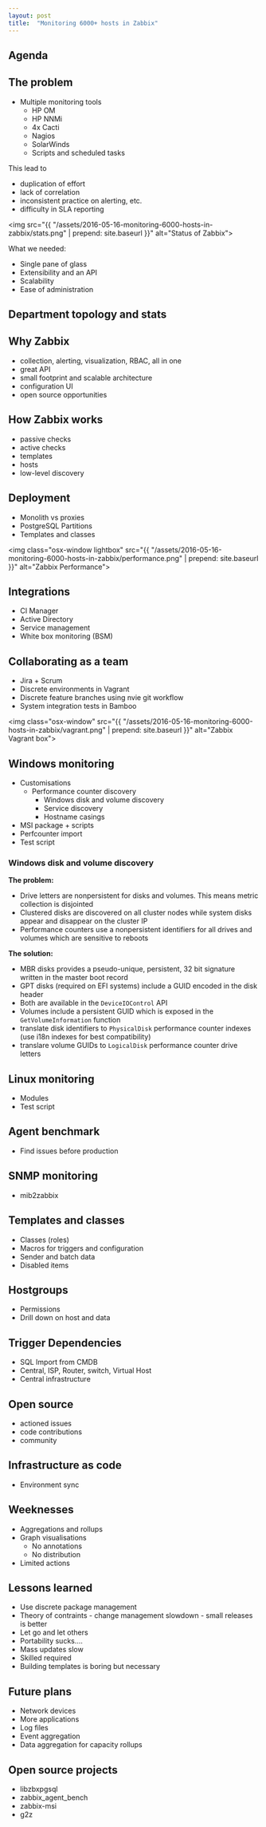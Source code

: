 ```yaml
---
layout: post
title:  "Monitoring 6000+ hosts in Zabbix"
---
```


## Agenda



## The problem

* Multiple monitoring tools
	- HP OM
	- HP NNMi
	- 4x Cacti
	- Nagios
	- SolarWinds
	- Scripts and scheduled tasks

This lead to
 * duplication of effort
 * lack of correlation
 * inconsistent practice on alerting, etc.
 * difficulty in SLA reporting

<img
	src="{{ "/assets/2016-05-16-monitoring-6000-hosts-in-zabbix/stats.png" | prepend: site.baseurl }}"
	alt="Status of Zabbix">

What we needed:

* Single pane of glass
* Extensibility and an API
* Scalability
* Ease of administration

## Department topology and stats

## Why Zabbix

* collection, alerting, visualization, RBAC, all in one
* great API
* small footprint and scalable architecture
* configuration UI
* open source opportunities

## How Zabbix works
* passive checks
* active checks
* templates
* hosts
* low-level discovery

## Deployment
* Monolith vs proxies
* PostgreSQL Partitions
* Templates and classes

<img
	class="osx-window lightbox"
	src="{{ "/assets/2016-05-16-monitoring-6000-hosts-in-zabbix/performance.png" | prepend: site.baseurl }}"
	alt="Zabbix Performance">

## Integrations

* CI Manager
* Active Directory
* Service management
* White box monitoring (BSM)

## Collaborating as a team

* Jira + Scrum
* Discrete environments in Vagrant
* Discrete feature branches using nvie git workflow
* System integration tests in Bamboo

<img
	class="osx-window"
	src="{{ "/assets/2016-05-16-monitoring-6000-hosts-in-zabbix/vagrant.png" | prepend: site.baseurl }}"
	alt="Zabbix Vagrant box">

## Windows monitoring

* Customisations
  - Performance counter discovery
	- Windows disk and volume discovery
	- Service discovery
	- Hostname casings
* MSI package + scripts
* Perfcounter import
* Test script

### Windows disk and volume discovery

__The problem:__ 

 * Drive letters are nonpersistent for disks and volumes. This means metric
   collection is disjointed
 * Clustered disks are discovered on all cluster nodes while system disks appear
   and disappear on the cluster IP
 * Performance counters use a nonpersistent identifiers for all drives and
   volumes which are sensitive to reboots

__The solution:__

* MBR disks provides a pseudo-unique, persistent, 32 bit signature written in
  the master boot record
* GPT disks (required on EFI systems) include a GUID encoded in the disk header
* Both are available in the `DeviceIOControl` API
* Volumes include a persistent GUID which is exposed in the 
  `GetVolumeInformation` function
* translate disk identifiers to `PhysicalDisk` performance counter indexes (use
  i18n indexes for best compatibility)
* translare volume GUIDs to `LogicalDisk` performance counter drive letters


## Linux monitoring
* Modules
* Test script

## Agent benchmark
* Find issues before production

## SNMP monitoring
* mib2zabbix

## Templates and classes
* Classes (roles)
* Macros for triggers and configuration
* Sender and batch data
* Disabled items

## Hostgroups

* Permissions
* Drill down on host and data

## Trigger Dependencies
* SQL Import from CMDB
* Central, ISP, Router, switch, Virtual Host
* Central infrastructure


## Open source
* actioned issues
* code contributions
* community

## Infrastructure as code
* Environment sync 

## Weeknesses

* Aggregations and rollups
* Graph visualisations
	- No annotations
	- No distribution
* Limited actions

## Lessons learned

* Use discrete package management
* Theory of contraints - change management slowdown - small releases is better
* Let go and let others
* Portability sucks....
* Mass updates slow
* Skilled required
* Building templates is boring but necessary

## Future plans

* Network devices
* More applications
* Log files
* Event aggregation
* Data aggregation for capacity rollups

## Open source projects

* libzbxpgsql
* zabbix_agent_bench
* zabbix-msi
* g2z

